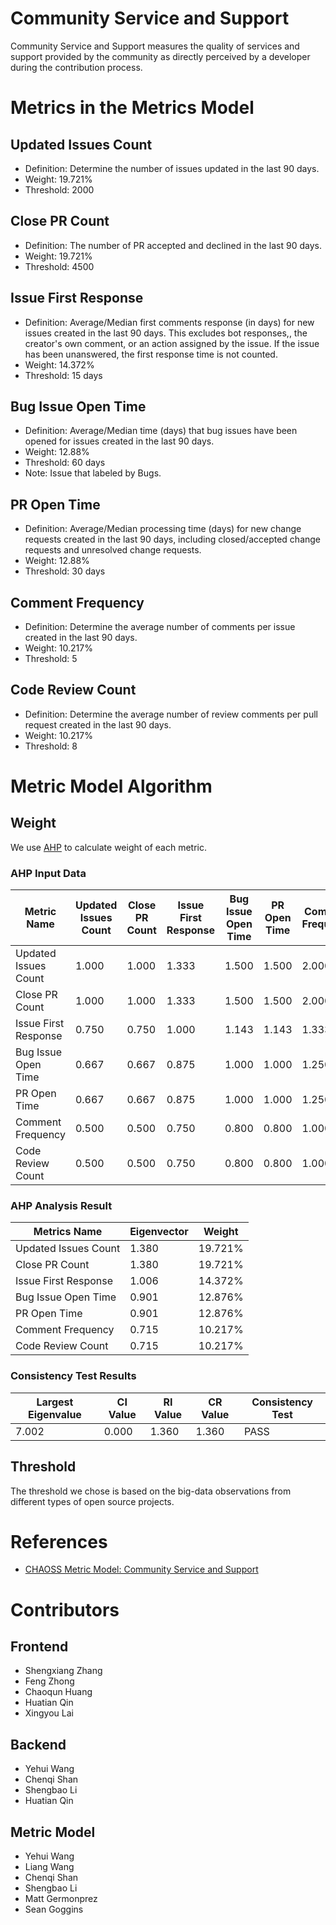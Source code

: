 # Community Service and Support

Community Service and Support measures the quality of services and support provided by the community as directly perceived by a developer during the contribution process.

# Metrics in the Metrics Model

## Updated Issues Count

* Definition: Determine the number of issues updated in the last 90 days.
* Weight: 19.721%
* Threshold: 2000

## Close PR Count

* Definition: The number of PR accepted and declined in the last 90 days.
* Weight: 19.721%
* Threshold: 4500

## Issue First Response

* Definition: Average/Median first comments response (in days) for new issues created in the last 90 days. This excludes bot responses,, the creator's own comment, or an action assigned by the issue. If the issue has been unanswered, the first response time is not counted.
* Weight: 14.372%
* Threshold: 15 days

## Bug Issue Open Time

* Definition: Average/Median time (days) that bug issues have been opened for issues created in the last 90 days. 
* Weight: 12.88%
* Threshold: 60 days
* Note: Issue that labeled by Bugs.

## PR Open Time

* Definition: Average/Median processing time (days) for new change requests created in the last 90 days, including closed/accepted change requests and unresolved change requests.
* Weight: 12.88%
* Threshold: 30 days

## Comment Frequency
* Definition: Determine the average number of comments per issue created in the last 90 days.
* Weight: 10.217%
* Threshold: 5

## Code Review Count
* Definition: Determine the average number of review comments per pull request created in the last 90 days.
* Weight: 10.217%
* Threshold: 8 

# Metric Model Algorithm

## Weight

We use [AHP](https://en.wikipedia.org/wiki/Analytic_hierarchy_process) to calculate weight of each metric.

### AHP Input Data
Metric Name | Updated Issues Count | Close PR Count | Issue First Response | Bug Issue Open Time | PR Open Time | Comment Frequency | Code Review Count
--- | --- | --- | --- | --- | --- | --- | --- 
Updated Issues Count|    1.000 | 1.000 | 1.333 | 1.500 | 1.500 | 2.000 | 2.000
Close PR Count        |   1.000 |  1.000 | 1.333 | 1.500 | 1.500 | 2.000 | 2.000
Issue First Response |   0.750 | 0.750 | 1.000 | 1.143 | 1.143 | 1.333 | 1.333
Bug Issue Open Time |    0.667 | 0.667 | 0.875 | 1.000 | 1.000 | 1.250 | 1.250
PR Open Time        |     0.667 | 0.667 | 0.875 | 1.000 | 1.000 | 1.250 | 1.250
Comment Frequency  |     0.500 | 0.500 | 0.750 | 0.800 | 0.800 | 1.000 | 1.000
Code Review Count  |     0.500 | 0.500 | 0.750 | 0.800 | 0.800 | 1.000 | 1.000

### AHP Analysis Result

Metrics Name | Eigenvector | Weight
--- | --- | ---
Updated Issues Count|   1.380 |	19.721%	
Close PR Count        | 1.380 |	19.721%
Issue First Response |  1.006 |	14.372%
Bug Issue Open Time |   0.901 |	12.876%
PR Open Time        |   0.901 |	12.876%
Comment Frequency  |    0.715 |	10.217%
Code Review Count  |    0.715 |	10.217%

### Consistency Test Results

Largest Eigenvalue | CI Value | RI Value| CR Value | Consistency Test
--- | --- | --- | --- | ---
7.002 | 0.000 | 1.360 | 1.360 | PASS

## Threshold

The threshold we chose is based on the big-data observations from different types of open source projects.

# References

* [CHAOSS Metric Model: Community Service and Support](https://github.com/chaoss/wg-metrics-models/tree/main/metrics-model-libs/community-service-and-support)

# Contributors
## Frontend
* Shengxiang Zhang
* Feng Zhong
* Chaoqun Huang
* Huatian Qin
* Xingyou Lai

## Backend
* Yehui Wang
* Chenqi Shan
* Shengbao Li
* Huatian Qin

## Metric Model
* Yehui Wang
* Liang Wang
* Chenqi Shan 
* Shengbao Li
* Matt Germonprez
* Sean Goggins
